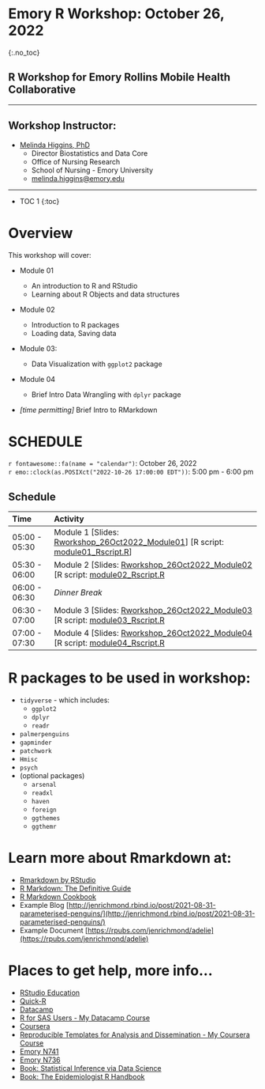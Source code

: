 # Emory R Workshop: October 26, 2022
{:.no_toc}

## R Workshop for Emory Rollins Mobile Health Collaborative

-----

## Workshop Instructor:

* [Melinda Higgins, PhD](https://melindahiggins.netlify.app/)
    - Director Biostatistics and Data Core
    - Office of Nursing Research
    - School of Nursing - Emory University
    - [melinda.higgins@emory.edu](mailto:melinda.higgins@emory.edu)

-----

* TOC 1
{:toc}

# Overview

This workshop will cover:

* Module 01
    * An introduction to R and RStudio
    * Learning about R Objects and data structures
* Module 02
    * Introduction to R packages
    * Loading data, Saving data
* Module 03:
    * Data Visualization with `ggplot2` package
* Module 04
    * Brief Intro Data Wrangling with `dplyr` package

* _[time permitting]_ Brief Intro to RMarkdown

# SCHEDULE

`r fontawesome::fa(name = "calendar")`: October 26, 2022  
`r emo::clock(as.POSIXct("2022-10-26 17:00:00 EDT"))`: 5:00 pm - 6:00 pm

## Schedule

| Time          | Activity         |
| :------------ | :--------------- |
| 05:00 - 05:30 | Module 1 [Slides: [Rworkshop_26Oct2022_Module01](https://melindahiggins2000.github.io/Emory_RWorkshop_26Oct2022/Rworkshop_26Oct2022_Module01.html)]  [R script: [module01_Rscript.R](https://melindahiggins2000.github.io/Emory_RWorkshop_26Oct2022/module01_Rscript.R)] |
| 05:30 - 06:00 | Module 2 [Slides: [Rworkshop_26Oct2022_Module02](https://melindahiggins2000.github.io/Emory_RWorkshop_26Oct2022/Rworkshop_26Oct2022_Module02.html)  [R script: [module02_Rscript.R](https://melindahiggins2000.github.io/Emory_RWorkshop_26Oct2022/module02_Rscript.R)|
| 06:00 - 06:30 | _Dinner Break_   |
| 06:30 - 07:00 | Module 3 [Slides: [Rworkshop_26Oct2022_Module03](https://melindahiggins2000.github.io/Emory_RWorkshop_26Oct2022/Rworkshop_26Oct2022_Module03.html)  [R script: [module03_Rscript.R](https://melindahiggins2000.github.io/Emory_RWorkshop_26Oct2022/module03_Rscript.R)|
| 07:00 - 07:30 | Module 4 [Slides: [Rworkshop_26Oct2022_Module04](https://melindahiggins2000.github.io/Emory_RWorkshop_26Oct2022/Rworkshop_26Oct2022_Module04.html)  [R script: [module04_Rscript.R](https://melindahiggins2000.github.io/Emory_RWorkshop_26Oct2022/module04_Rscript.R)|

# R packages to be used in workshop:

* `tidyverse` - which includes:
    - `ggplot2`
    - `dplyr`
    - `readr`
* `palmerpenguins`
* `gapminder`
* `patchwork`
* `Hmisc`
* `psych`
* (optional packages)
    - `arsenal`
    - `readxl`
    - `haven`
    - `foreign`
    - `ggthemes`
    - `ggthemr`


# Learn more about Rmarkdown at:

* [Rmarkdown by RStudio](https://rmarkdown.rstudio.com/)
* [R Markdown: The Definitive Guide](https://bookdown.org/yihui/rmarkdown/)
* [R Markdown Cookbook](https://bookdown.org/yihui/rmarkdown-cookbook/)
* Example Blog [http://jenrichmond.rbind.io/post/2021-08-31-parameterised-penguins/](http://jenrichmond.rbind.io/post/2021-08-31-parameterised-penguins/)
* Example Document [https://rpubs.com/jenrichmond/adelie](https://rpubs.com/jenrichmond/adelie)

# Places to get help, more info...

* [RStudio Education](https://education.rstudio.com/)
* [Quick-R](https://www.statmethods.net/)
* [Datacamp](https://www.datacamp.com/)
* [R for SAS Users - My Datacamp Course](https://www.datacamp.com/courses/r-for-sas-users)
* [Coursera](https://www.coursera.org/)
* [Reproducible Templates for Analysis and Dissemination - My Coursera Course](https://www.coursera.org/learn/reproducible-templates-analysis)
* [Emory N741](https://melindahiggins2000.github.io/N741bigdata/)
* [Emory N736](https://melindahiggins2000.github.io/N736/)
* [Book: Statistical Inference via Data Science](https://moderndive.com/)
* [Book: The Epidemiologist R Handbook](https://epirhandbook.com/en/index.html)




